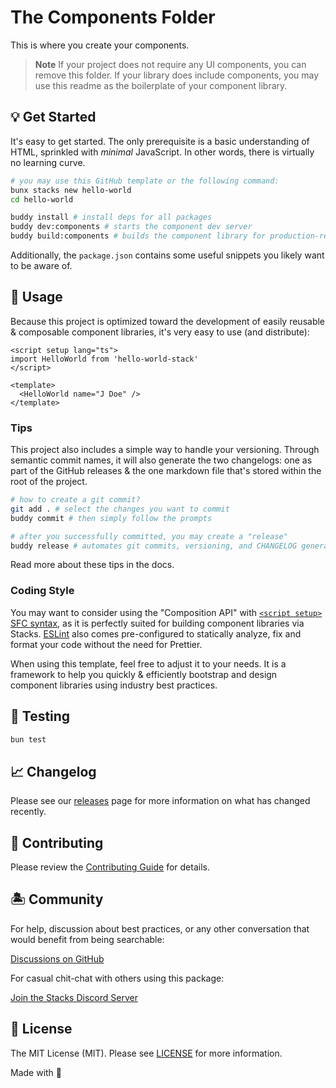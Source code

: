 # The Components Folder

This is where you create your components.

> **Note**
> If your project does not require any UI components, you can remove this folder. If your library does include components, you may use this readme as the boilerplate of your component library.

## 💡 Get Started

It's easy to get started. The only prerequisite is a basic understanding of HTML, sprinkled with *minimal* JavaScript. In other words, there is virtually no learning curve.

```bash
# you may use this GitHub template or the following command:
bunx stacks new hello-world
cd hello-world

buddy install # install deps for all packages
buddy dev:components # starts the component dev server
buddy build:components # builds the component library for production-ready use
```

Additionally, the `package.json` contains some useful snippets you likely want to be aware of.

## 🤖 Usage

Because this project is optimized toward the development of easily reusable & composable component libraries, it's very easy to use (and distribute):

```vue
<script setup lang="ts">
import HelloWorld from 'hello-world-stack'
</script>

<template>
  <HelloWorld name="J Doe" />
</template>
```

### Tips

This project also includes a simple way to handle your versioning. Through semantic commit names, it will also generate the two changelogs: one as part of the GitHub releases & the one markdown file that's stored within the root of the project.

```bash
# how to create a git commit?
git add . # select the changes you want to commit
buddy commit # then simply follow the prompts

# after you successfully committed, you may create a "release"
buddy release # automates git commits, versioning, and CHANGELOG generation
```

Read more about these tips in the docs.

### Coding Style

You may want to consider using the "Composition API" with [`<script setup>` SFC syntax](https://github.com/vuejs/rfcs/pull/227), as it is perfectly suited for building component libraries via Stacks. [ESLint](https://eslint.org/) also comes pre-configured to statically analyze, fix and format your code without the need for Prettier.

When using this template, feel free to adjust it to your needs. It is a framework to help you quickly & efficiently bootstrap and design component libraries using industry best practices.

## 🧪 Testing

```bash
bun test
```

## 📈 Changelog

Please see our [releases](https://github.com/stacksjs/vue-components-library-starter/releases) page for more information on what has changed recently.

## 🚜 Contributing

Please review the [Contributing Guide](https://github.com/stacksjs/contributing) for details.

## 🏝 Community

For help, discussion about best practices, or any other conversation that would benefit from being searchable:

[Discussions on GitHub](https://github.com/stacksjs/stacks/discussions)

For casual chit-chat with others using this package:

[Join the Stacks Discord Server](https://discord.gg/stacksjs)

## 📄 License

The MIT License (MIT). Please see [LICENSE](https://github.com/stacksjs/stacks/tree/main/LICENSE.md) for more information.

Made with 💙
